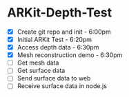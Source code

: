 # ARKit-Depth-Test

- [x] Create git repo and init - 6:00pm 
- [x] Initial ARKit Test - 6:20pm
- [x] Access depth data - 6:30pm 
- [x] Mesh reconstruction demo - 6:30pm
- [ ] Get mesh data 
- [ ] Get surface data 
- [ ] Send surface data to web
- [ ] Receive surface data in node.js 

